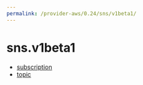 ```yaml
---
permalink: /provider-aws/0.24/sns/v1beta1/
---
```


# sns.v1beta1



* [subscription](subscription.md)
* [topic](topic.md)